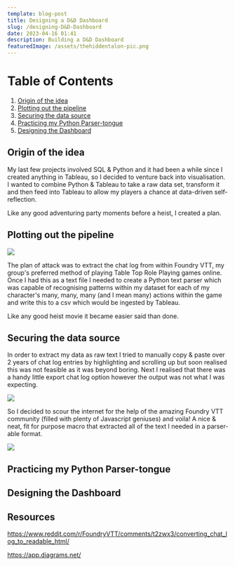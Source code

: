 ```yaml
---
template: blog-post
title: Designing a D&D Dashboard
slug: /designing-D&D-Dashboard
date: 2023-04-16 01:41
description: Building a D&D Dashboard
featuredImage: /assets/thehiddentalon-pic.png
---
```

<!DOCTYPE html>

<html>
<head>
	<title>Table of Contents</title>
</head>
<body>
	<h1>Table of Contents</h1>
	<ol>
		<!-- Link to section 1: Origin of the idea -->
		<li><a href="#section1">Origin of the idea</a></li>
		<!-- Link to section 2: Plotting out the pipeline -->
		<li><a href="#section2">Plotting out the pipeline</a></li>
		<!-- Link to section 3: Securing the data source -->
		<li><a href="#section3">Securing the data source</a></li>
		<!-- Link to section 4: Practicing my Python Parser-tongue-->
		<li><a href="#section4">Practicing my Python Parser-tongue</a></li>
		<!-- Link to section 5: Designing the Dashboard-->
		<li><a href="#section5">Designing the Dashboard</a></li>
	</ol>

<!--StartFragment-->

<!-- Section 1: Origin of the idea --> 

<h2 id="section1">Origin of the idea</h2> 

<p>

M﻿y last few projects involved SQL & Python and it had been a while since I created anything in Tableau, so I decided to venture back into visualisation. I wanted to combine Python & Tableau to take a raw data set, transform it and then feed into Tableau to allow my players a chance at data-driven self-reflection.

L﻿ike any good adventuring party moments before a heist, I created a plan.

</p> 

<!-- Section 2: Plotting out the pipeline --> 

<h2 id="section2">Plotting out the pipeline</h2> 

<p>

![](/assets/drawio_dashboard_plan.drawio.png)

T﻿he plan of attack was to extract the chat log from within Foundry VTT, my group's preferred method of playing Table Top Role Playing games online. Once I had this as a text file I needed to create a Python text parser which was capable of recognising patterns within my dataset for each of my character's many, many, many (and I mean many) actions within the game and write this to a csv which would be ingested by Tableau.

L﻿ike any good heist movie it became easier said than done.

</p> 

<!-- Section 3: Securing the data source --> 

<h2 id="section3">Securing the data source</h2> 

<p>

I﻿n order to extract my data as raw text I tried to manually copy & paste over 2 years of chat log entries by highlighting and scrolling up but soon realised this was not feasible as it was beyond boring. Next I realised that there was a handy little export chat log option however the output was not what I was expecting.

![](/assets/inbuilt_text_export.png)

So I decided to scour the internet for the help of the amazing Foundry VTT community (filled with plenty of Javascript geniuses) and voila! A nice & neat, fit for purpose macro that extracted all of the text I needed in a parser-able format.

![](/assets/redditmacro.png)

</p> 

<!-- Section 4: Practicing my Python Parser-tongue --> 

<h2 id="section4">Practicing my Python Parser-tongue</h2> 

<p>

</p> 

<!-- Section 5: Designing the Dashboard --> 

<h2 id="section5">Designing the Dashboard</h2> 

<p>

## R﻿esources

https://www.reddit.com/r/FoundryVTT/comments/t2zwx3/converting_chat_log_to_readable_html/

https://app.diagrams.net/